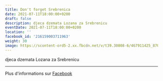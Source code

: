 ```yaml
---
title: Don't forget Srebrenica
date: 2021-07-11T18:00:00+0200
draft: false
description: djeca dzemata Lozana za Srebrenicu
eventDate: 2021-07-11T18:00:00+0200
location: ''
facebook_id: '216159003711963'
weight: 30
image: https://scontent-ord5-2.xx.fbcdn.net/v/t39.30808-6/467911425_8702124949883247_8451066247417132989_n.jpg?_nc_cat=103&ccb=1-7&_nc_sid=9e60e4&_nc_ohc=QxviA5S7CXEQ7kNvwHqkMAU&_nc_oc=AdkllFeJCxrSKY3kOt8S3EpJWI-sEslJUgFAV5ATHVd5oZAoHPY0MREs7UeP8JEeAys&_nc_zt=23&_nc_ht=scontent-ord5-2.xx&edm=ABTKTjYEAAAA&_nc_gid=tZJ68vY7c86zN5PFGZg_jA&oh=00_Afa3AL57JlF5XnFzWSpEw50g6e7_eG019uMUYgGvIvRmoQ&oe=68DBB799
---
```


djeca dzemata Lozana za Srebrenicu

---

Plus d'informations sur [Facebook](https://facebook.com/events/216159003711963)